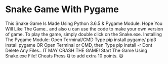 # Snake Game With Pygame
 This Snake Game Is Made Using Python 3.6.5 & Pygame Module. Hope You Will Like The Game.. and also u can use the code to make your own version of game.  To play the game, simply double click on the Snake.exe. Installing The Pygame Module:  Open Terminal/CMD Type pip install pygame/ pip3 install pygame OR  Open Terminal or CMD, then Type pip install -r <path to the game>  Dont Delete Any Files.. IT MAY CRASH THE GAME!  Start The Game Using Snake.exe File!  Cheats   Press Q to add extra 10 points. 😄 
